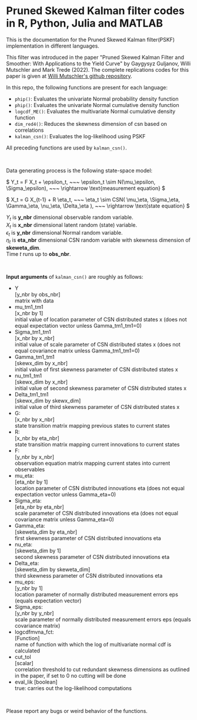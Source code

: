 # Pruned Skewed Kalman filter codes in R, Python, Julia and MATLAB
This is the documentation for the 
Pruned Skewed Kalman filter(PSKF) implementation 
in different languages.

This filter was introduced in the paper 
"Pruned Skewed Kalman Filter and Smoother: 
With Applications to the Yield Curve"
by Gaygysyz Guljanov, Willi Mutschler and Mark Trede (2022).
The complete replications codes for this paper is given at
[Willi Mutschler's github repository](https://github.com/wmutschl/pruned-skewed-kalman-paper).


In this repo, the following functions are present for each language:
- `phip()`: Evaluates the univariate 
Normal probability density function
- `phip()`: Evaluates the univariate 
Normal cumulative density function
- `logcdf_ME()`: Evaluates the multivariate 
Normal cumulative density function
- `dim_red4()`: Reduces the skewness dimension of csn 
based on correlations
- `kalman_csn()`: Evaluates the log-likelihood using PSKF

All preceding functions are used by `kalman_csn()`.


<br>

Data generating process is the following state-space model:

$
    Y_t = F X_t + \epsilon_t, ~~~ 
    \epsilon_t \sim N(\mu_\epsilon, \Sigma_\epsilon), ~~~
    \rightarrow \text{measurement equation}
$

$
    X_t = G X_{t-1} + R \eta_t, ~~~
    \eta_t \sim CSN(
        \mu_\eta, \Sigma_\eta, \Gamma_\eta, \nu_\eta, \Delta_\eta
    ), ~~~
    \rightarrow \text{state equation}
$

$Y_t$ is **y_nbr** dimensional observable random variable. <br>
$X_t$ is **x_nbr** dimensional latent random (state) variable. <br>
$\epsilon_t$ is **y_nbr** dimensional Normal random variable. <br>
$\eta_t$ is **eta_nbr** dimensional CSN random variable
with skewness dimension of **skeweta_dim**. <br>
Time $t$ runs up to **obs_nbr**.


<br>

**Input arguments** of `kalman_csn()` are roughly as follows:
- Y               
  [y_nbr by obs_nbr]             
  matrix with data
- mu_tm1_tm1      
  [x_nbr by 1]                   
  initial value of location parameter of CSN distributed states x 
  (does not equal expectation vector unless Gamma_tm1_tm1=0)
- Sigma_tm1_tm1   
  [x_nbr by x_nbr]               
  initial value of scale parameter of CSN distributed states x 
  (does not equal covariance matrix unless Gamma_tm1_tm1=0)
- Gamma_tm1_tm1   
  [skewx_dim by x_nbr]           
  initial value of first skewness parameter
  of CSN distributed states x
- nu_tm1_tm1      
  [skewx_dim by x_nbr]           
  initial value of second skewness parameter 
  of CSN distributed states x
- Delta_tm1_tm1   
  [skewx_dim by skewx_dim]       
  initial value of third skewness parameter 
  of CSN distributed states x
- G:              
  [x_nbr by x_nbr]               
  state transition matrix mapping previous states to current states
- R:              
  [x_nbr by eta_nbr]             
  state transition matrix mapping current innovations 
  to current states
- F:              
  [y_nbr by x_nbr]               
  observation equation matrix mapping current states into 
  current observables
- mu_eta:         
  [eta_nbr by 1]                 
  location parameter of CSN distributed innovations eta 
  (does not equal expectation vector unless Gamma_eta=0)
- Sigma_eta:      
  [eta_nbr by eta_nbr]           
  scale parameter of CSN distributed innovations eta 
  (does not equal covariance matrix unless Gamma_eta=0)
- Gamma_eta:      
  [skeweta_dim by eta_nbr]       
  first skewness parameter of CSN distributed innovations eta
- nu_eta:         
  [skeweta_dim by 1]             
  second skewness parameter of CSN distributed innovations eta
- Delta_eta:      
  [skeweta_dim by skeweta_dim]   
  third skewness parameter of CSN distributed innovations eta
- mu_eps:         
  [y_nbr by 1]                   
  location parameter of normally distributed measurement errors eps 
  (equals expectation vector)
- Sigma_eps:      
  [y_nbr by y_nbr]               
  scale parameter of normally distributed measurement errors eps 
  (equals covariance matrix)
- logcdfmvna_fct:    
  [Function]                       
  name of function 
  with which the log of multivariate normal cdf is calculated
- cut_tol         
  [scalar]                       
  correlation threshold to cut redundant skewness dimensions 
  as outlined in the paper, if set to 0 no cutting will be done
- eval_lik 
  [boolean]                      
  true: carries out the log-likelihood computations 

<br>

Please report any bugs or weird behavior of the functions.